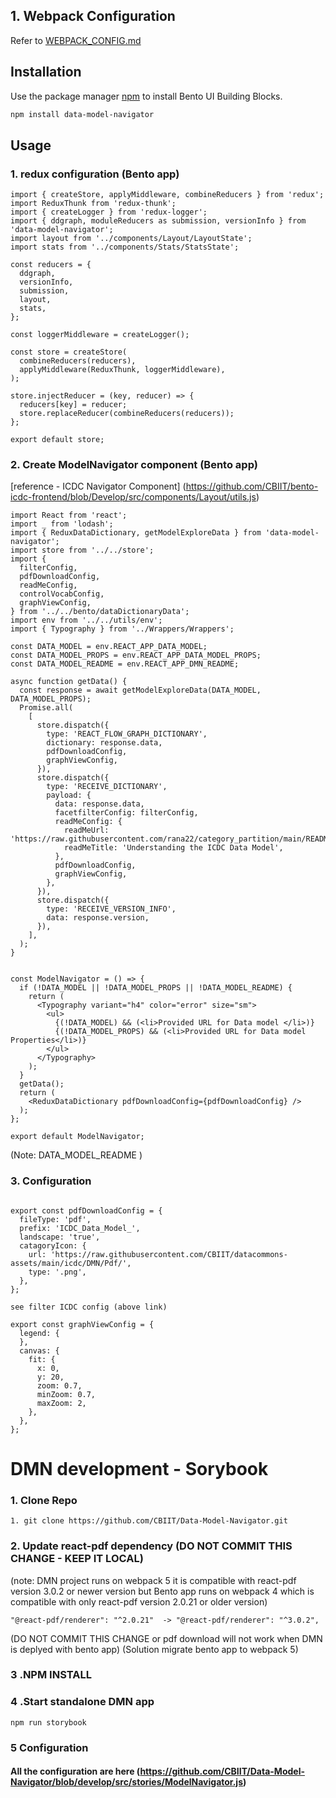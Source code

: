 ## 1. Webpack Configuration
Refer to [WEBPACK_CONFIG.md](https://github.com/CBIIT/Data-Model-Navigator/blob/documentation/WEBPACK_CONFIG.md)

## Installation

Use the package manager [npm](https://www.npmjs.com/) to install Bento UI Building Blocks.

```bash
npm install data-model-navigator
```

## Usage

### 1. redux configuration (Bento app)
``` store
import { createStore, applyMiddleware, combineReducers } from 'redux';
import ReduxThunk from 'redux-thunk';
import { createLogger } from 'redux-logger';
import { ddgraph, moduleReducers as submission, versionInfo } from 'data-model-navigator';
import layout from '../components/Layout/LayoutState';
import stats from '../components/Stats/StatsState';

const reducers = {
  ddgraph,
  versionInfo,
  submission,
  layout,
  stats,
};

const loggerMiddleware = createLogger();

const store = createStore(
  combineReducers(reducers),
  applyMiddleware(ReduxThunk, loggerMiddleware),
);

store.injectReducer = (key, reducer) => {
  reducers[key] = reducer;
  store.replaceReducer(combineReducers(reducers));
};

export default store;
```
### 2. Create ModelNavigator component (Bento app)
[reference - ICDC Navigator Component] (https://github.com/CBIIT/bento-icdc-frontend/blob/Develop/src/components/Layout/utils.js)
```react
import React from 'react';
import _ from 'lodash';
import { ReduxDataDictionary, getModelExploreData } from 'data-model-navigator';
import store from '../../store';
import {
  filterConfig,
  pdfDownloadConfig,
  readMeConfig,
  controlVocabConfig,
  graphViewConfig,
} from '../../bento/dataDictionaryData';
import env from '../../utils/env';
import { Typography } from '../Wrappers/Wrappers';

const DATA_MODEL = env.REACT_APP_DATA_MODEL;
const DATA_MODEL_PROPS = env.REACT_APP_DATA_MODEL_PROPS;
const DATA_MODEL_README = env.REACT_APP_DMN_README;

async function getData() {
  const response = await getModelExploreData(DATA_MODEL, DATA_MODEL_PROPS);
  Promise.all(
    [
      store.dispatch({
        type: 'REACT_FLOW_GRAPH_DICTIONARY',
        dictionary: response.data,
        pdfDownloadConfig,
        graphViewConfig,
      }),
      store.dispatch({
        type: 'RECEIVE_DICTIONARY',
        payload: {
          data: response.data,
          facetfilterConfig: filterConfig,
          readMeConfig: {
            readMeUrl: 'https://raw.githubusercontent.com/rana22/category_partition/main/README.md',
            readMeTitle: 'Understanding the ICDC Data Model',
          },
          pdfDownloadConfig,
          graphViewConfig,
        },
      }),
      store.dispatch({
        type: 'RECEIVE_VERSION_INFO',
        data: response.version,
      }),
    ],
  );
}


const ModelNavigator = () => {
  if (!DATA_MODEL || !DATA_MODEL_PROPS || !DATA_MODEL_README) {
    return (
      <Typography variant="h4" color="error" size="sm">
        <ul>
          {(!DATA_MODEL) && (<li>Provided URL for Data model </li>)}
          {(!DATA_MODEL_PROPS) && (<li>Provided URL for Data model Properties</li>)}
        </ul>
      </Typography>
    );
  }
  getData();
  return (
    <ReduxDataDictionary pdfDownloadConfig={pdfDownloadConfig} />
  );
};

export default ModelNavigator;
```
(Note: DATA_MODEL_README )

### 3. Configuration
[reference - ICDC DMN Configuration]: https://github.com/CBIIT/bento-icdc-frontend/blob/Develop/src/bento/dataDictionaryData.js

```

export const pdfDownloadConfig = {
  fileType: 'pdf',
  prefix: 'ICDC_Data_Model_',
  landscape: 'true',
  catagoryIcon: {
    url: 'https://raw.githubusercontent.com/CBIIT/datacommons-assets/main/icdc/DMN/Pdf/',
    type: '.png',
  },
};

see filter ICDC config (above link)

export const graphViewConfig = {
  legend: {
  },
  canvas: {
    fit: {
      x: 0,
      y: 20,
      zoom: 0.7,
      minZoom: 0.7,
      maxZoom: 2,
    },
  },
};

```

# DMN development - Sorybook


### 1. Clone Repo 
```
1. git clone https://github.com/CBIIT/Data-Model-Navigator.git
```

### 2. Update react-pdf dependency (DO NOT COMMIT THIS CHANGE - KEEP IT LOCAL)
(note: DMN project runs on webpack 5 it is compatible with react-pdf version 3.0.2 or newer version but Bento app runs on webpack 4 which is compatible with only react-pdf version 2.0.21 or older version)
```
"@react-pdf/renderer": "^2.0.21"  -> "@react-pdf/renderer": "^3.0.2", 
```
(DO NOT COMMIT THIS CHANGE or pdf download will not work when DMN is deplyed with bento app)
(Solution migrate bento app to webpack 5)

### 3 .NPM INSTALL

### 4 .Start standalone DMN app
```
npm run storybook
```
### 5 Configuration
#### All the configuration are here (https://github.com/CBIIT/Data-Model-Navigator/blob/develop/src/stories/ModelNavigator.js)
